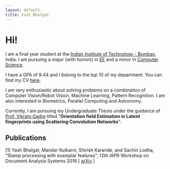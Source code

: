 ```yaml
---
layout: default
title: Yash Bhalgat
---
```


# Hi!


I am a final year student at the [Indian Institute of Technology - Bombay](https://www.iitb.ac.in), India. I am pursuing a major (with honors) in [EE](https://www.ee.iitb.ac.in) and a minor in [Computer Science](https://www.cse.iitb.ac.in).

I have a GPA of 9.44 and I belong to the top 10 of my department. You can find my CV [here](https://yashbhalgat.github.io/CV_YashBhalgat.pdf).

I am very enthusiastic about solving problems on a combination of Computer Vision/Robot Vision, Machine Learning, Pattern Recognition. I am also interested in Biometrics, Parallel Computing and Astronomy.

Currently, I am pursuing my Undergraduate Thesis under the guidance of [Prof. Vikram Gadre](https://www.ee.iitb.ac.in/wiki/faculty/vmgadre) titled "**Orientation field Estimation in Latent fingerprints using Scattering Convolution Networks**".


## Publications

[1] Yash Bhalgat, Mandar Kulkarni, Shirish Karande, and Sachin Lodha, "Stamp processing with examplar features", 12th IAPR Workshop on Document Analysis Systems 2016 [ [arXiv](https://arxiv.org/abs/1609.05001) ]
